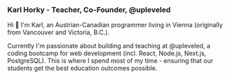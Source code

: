### Karl Horky - Teacher, Co-Founder, @upleveled

Hi 👋 I'm Karl, an Austrian-Canadian programmer living in Vienna (originally from Vancouver and Victoria, B.C.).

Currently I'm passionate about building and teaching at @upleveled, a coding bootcamp for web development (incl. React, Node.js, Next.js, PostgreSQL). This is where I spend most of my time - ensuring that our students get the best education outcomes possible.

<!-- <img src="" alt="Karl teaching students" /> -->
